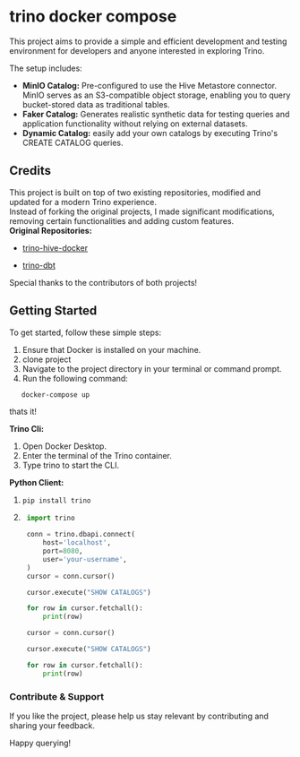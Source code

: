 # trino docker compose
This project aims to provide a simple and efficient development and testing environment for developers and anyone interested in exploring Trino.

The setup includes:

- **MinIO Catalog:** Pre-configured to use the Hive Metastore connector. MinIO serves as an S3-compatible object storage, enabling you to query bucket-stored data as traditional tables.  
- **Faker Catalog:** Generates realistic synthetic data for testing queries and application functionality without relying on external datasets.
- **Dynamic Catalog:** easily add your own catalogs by executing Trino's CREATE CATALOG queries.
## Credits
This project is built on top of two existing repositories, modified and updated for a modern Trino experience.  
Instead of forking the original projects, I made significant modifications, removing certain functionalities and adding custom features.
</br>
**Original Repositories:**  

- [trino-hive-docker](https://github.com/sensei23/trino-hive-docker/tree/main)

- [trino-dbt](https://github.com/starburstdata/dbt-trino/tree/master)

Special thanks to the contributors of both projects!

## Getting Started
To get started, follow these simple steps:

1. Ensure that Docker is installed on your machine.
2. clone project
3. Navigate to the project directory in your terminal or command prompt.
4. Run the following command:
```bash
   docker-compose up
```
thats it!

**Trino Cli:**
1. Open Docker Desktop.
2. Enter the terminal of the Trino container.
3. Type trino to start the CLI.

**Python Client:**
1. `pip install trino`
2. ```python
    import trino

    conn = trino.dbapi.connect(
        host='localhost',
        port=8080,
        user='your-username',
    )
    cursor = conn.cursor()

    cursor.execute("SHOW CATALOGS")

    for row in cursor.fetchall():
        print(row)

    cursor = conn.cursor()

    cursor.execute("SHOW CATALOGS")

    for row in cursor.fetchall():
        print(row)
    ```

### Contribute & Support
If you like the project, please help us stay relevant by contributing and sharing your feedback.

Happy querying!
